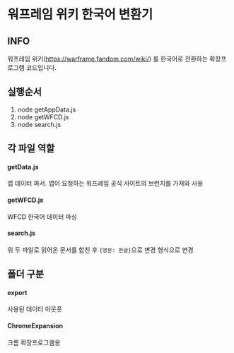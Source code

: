 # 워프레임 위키 한국어 변환기

## INFO
워프레임 위키(https://warframe.fandom.com/wiki/) 를 한국어로 전환하는 확장프로그램 코드입니다.


## 실행순서
1. node getAppData.js
2. node getWFCD.js
3. node search.js

## 각 파일 역할
#### getData.js
앱 데이터 파서. 앱이 요청하는 워프레임 공식 사이트의 브런치를 가져와 사용

#### getWFCD.js
WFCD 한국어 데이터 파싱

#### search.js
위 두 파일로 읽어온 문서를 합친 후 `{영문: 한글}`으로 변경 형식으로 변경

## 폴더 구분
#### export
사용된 데이터 아웃풋

#### ChromeExpansion
크롬 확장프로그램용


